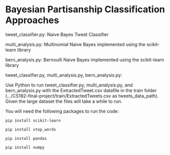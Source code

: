 # Bayesian Partisanship Classification Approaches

tweet_classifier.py: Naive Bayes Tweet Classifier 

multi_analysis.py: Multinomial Naive Bayes implemented using the scikit-learn library 

bern_analysis.py: Bernoulli Naive Bayes implemented using the scikit-learn library 





tweet_classifier.py, multi_analysis.py, bern_analysis.py:

Use Python to run tweet_classifier.py, multi_analysis.py, and bern_analysis.py with the ExtractedTweet.csv datafile in the train folder (.../CS182-final-project/train/ExtractedTweets.csv as tweets_data_path). Given the large dataset the files will take a while to run. 

You will need the following packages to run the code:

`pip install scikit-learn`

`pip install stop_words`

`pip install pandas`

`pip install numpy`






